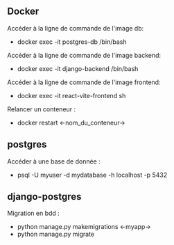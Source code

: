 ## Docker

Accéder à la ligne de commande de l'image db:

- docker exec -it postgres-db /bin/bash

Accéder à la ligne de commande de l'image backend:

- docker exec -it django-backend /bin/bash

Accéder à la ligne de commande de l'image frontend:

- docker exec -it react-vite-frontend sh

Relancer un conteneur :

- docker restart <-nom_du_conteneur->

## postgres

Accéder à une base de donnée :

- psql -U myuser -d mydatabase -h localhost -p 5432

## django-postgres

Migration en bdd :

- python manage.py makemigrations <-myapp->
- python manage.py migrate
